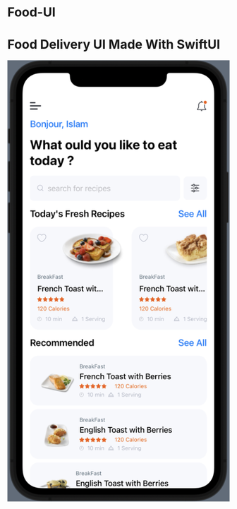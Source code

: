 # Food-UI

# Food Delivery UI Made With SwiftUI
![ Food Delivery UI Made With SwiftUI ](https://github.com/islambou9427/Food-UI/blob/main/Food%20Delivery%20Ui/preview.png)
